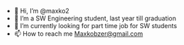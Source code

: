 - 👋 Hi, I’m @maxko2
- 👀 I’m a SW Engineering student, last year till graduation
- 🌱 I’m currently looking for part time job for SW students
- 📫 How to reach me Maxkobzer@gmail.com

<!---
maxko2/maxko2 is a ✨ special ✨ repository because its `README.md` (this file) appears on your GitHub profile.
You can click the Preview link to take a look at your changes.
--->
